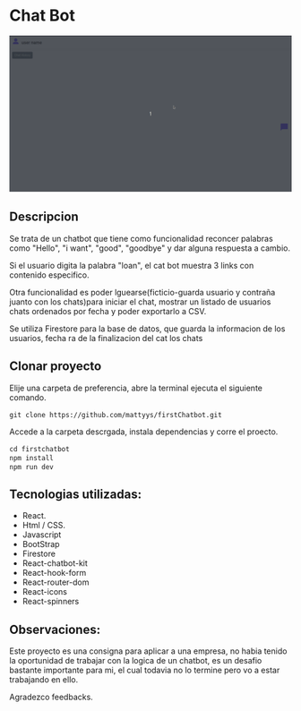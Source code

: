 # Chat Bot

![1702852915840](image/README/1702852915840.png)

## Descripcion

Se trata de un chatbot que tiene como funcionalidad reconcer palabras como "Hello", "i want", "good", "goodbye" y dar alguna respuesta a cambio.

Si el usuario digita la palabra "loan", el cat bot muestra 3 links con contenido especifico.

Otra funcionalidad es poder lguearse(ficticio-guarda usuario y contraña juanto con los chats)para iniciar el chat, mostrar un listado de usuarios  chats ordenados por fecha y poder exportarlo a CSV.

Se utiliza Firestore para la base de datos, que guarda la informacion de los usuarios, fecha  ra de la finalizacion del cat  los chats

## Clonar proyecto

Elije una carpeta de preferencia, abre la terminal  ejecuta el siguiente comando.

```
git clone https://github.com/mattyys/firstChatbot.git
```

Accede a la carpeta descrgada, instala dependencias y corre el proecto.

```
cd firstchatbot
npm install
npm run dev
```

## Tecnologias utilizadas:

* React.
* Html / CSS.
* Javascript
* BootStrap
* Firestore
* React-chatbot-kit
* React-hook-form
* React-router-dom
* React-icons
* React-spinners

## Observaciones:

Este proyecto es una consigna para aplicar a una empresa, no habia tenido la oportunidad de trabajar con la logica de un chatbot, es un desafio bastante importante para mi, el cual todavia no lo termine pero vo a estar trabajando en ello.

Agradezco feedbacks.
